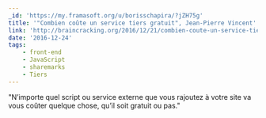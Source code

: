 ```yaml
---
_id: 'https://my.framasoft.org/u/borisschapira/?jZH75g'
title: '"Combien coûte un service tiers gratuit", Jean-Pierre Vincent'
link: 'http://braincracking.org/2016/12/21/combien-coute-un-service-tiers-gratuit/'
date: '2016-12-24'
tags:
    - front-end
    - JavaScript
    - sharemarks
    - Tiers
---
```


<div class="markdown"><p>&quot;N’importe quel script ou service externe que vous rajoutez à votre site va vous coûter quelque chose, qu’il soit gratuit ou pas.&quot;
</p></div>
